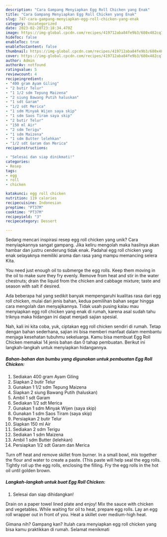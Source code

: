 ```yaml
---
description: "Cara Gampang Menyiapkan Egg Roll Chicken yang Enak"
title: "Cara Gampang Menyiapkan Egg Roll Chicken yang Enak"
slug: 747-cara-gampang-menyiapkan-egg-roll-chicken-yang-enak
category: Uncategorized
date: 2023-02-28T23:18:34.470Z
image: https://img-global.cpcdn.com/recipes/419712aba84fe9b3/680x482cq70/egg-roll-chicken-foto-resep-utama.jpg
hideToc: false
enableToc: true
enableTocContent: false
thumbnail: https://img-global.cpcdn.com/recipes/419712aba84fe9b3/680x482cq70/egg-roll-chicken-foto-resep-utama.jpg
cover: https://img-global.cpcdn.com/recipes/419712aba84fe9b3/680x482cq70/egg-roll-chicken-foto-resep-utama.jpg
author: Admin
authorAv: notfound
ratingvalue: 5
reviewcount: 4
recipeingredient:
- "400 gram Ayam Giling"
- "2 butir Telur"
- "1 1/2 sdm Tepung Maizena"
- "2 siung Bawang Putih haluskan"
- "1 sdt Garam"
- "1/2 sdt Merica"
- "1 sdm Minyak Wijen saya skip"
- "1 sdm Saos Tiram saya skip"
- "2 butir Telur"
- "150 ml Air"
- "2 sdm Terigu"
- "1 sdm Maizena"
- "1 sdm Butter lelehkan"
- "1/2 sdt Garam dan Merica"
recipeinstructions:

- "Selesai dan siap dinikmati!"
categories:
- Resep
tags:
- egg
- roll
- chicken

katakunci: egg roll chicken 
nutrition: 119 calories
recipecuisine: Indonesian
preptime: "PT37M"
cooktime: "PT37M"
recipeyield: "3"
recipecategory: Dessert

---
```





Sedang mencari inspirasi resep egg roll chicken yang unik? Cara menyiapkannya sangat gampang. Jika keliru mengolah maka hasilnya akan hambar dan justru cenderung tidak enak. Padahal egg roll chicken yang enak selayaknya memiliki aroma dan rasa yang mampu memancing selera Kita.





You need just enough oil to submerge the egg rolls. Keep them moving in the oil to make sure they fry evenly. Remove from heat and stir in the water chestnuts; drain the liquid from the chicken and cabbage mixture; taste and season with salt if desired.

Ada beberapa hal yang sedikit banyak mempengaruhi kualitas rasa dari egg roll chicken, mulai dari jenis bahan, kedua pemilihan bahan segar hingga cara mengolah dan menyajikannya. Tidak usah pusing kalau mau menyiapkan egg roll chicken yang enak di rumah, karena asal sudah tahu triknya maka hidangan ini dapat menjadi sajian spesial.






Nah, kali ini kita coba, yuk, ciptakan egg roll chicken sendiri di rumah. Tetap dengan bahan sederhana, sajian ini bisa memberi manfaat dalam membantu menjaga kesehatan tubuhmu sekeluarga. Kamu bisa membuat Egg Roll Chicken memakai 14 jenis bahan dan 0 tahap pembuatan. Berikut ini langkah-langkah untuk menyiapkan hidangannya.

<!--inarticleads1-->

##### Bahan-bahan dan bumbu yang digunakan untuk pembuatan Egg Roll Chicken:

1. Sediakan 400 gram Ayam Giling
1. Siapkan 2 butir Telur
1. Gunakan 1 1/2 sdm Tepung Maizena
1. Siapkan 2 siung Bawang Putih (haluskan)
1. Ambil 1 sdt Garam
1. Sediakan 1/2 sdt Merica
1. Gunakan 1 sdm Minyak Wijen (saya skip)
1. Gunakan 1 sdm Saos Tiram (saya skip)
1. Persiapkan 2 butir Telur
1. Siapkan 150 ml Air
1. Sediakan 2 sdm Terigu
1. Sediakan 1 sdm Maizena
1. Ambil 1 sdm Butter (lelehkan)
1. Persiapkan 1/2 sdt Garam dan Merica


Turn off heat and remove skillet from burner. In a small bowl, mix together the flour and water to create a paste. (This paste will help seal the egg rolls. Tightly roll up the egg rolls, enclosing the filling. Fry the egg rolls in the hot oil until golden brown. 

<!--inarticleads2-->

##### Langkah-langkah untuk buat Egg Roll Chicken:


1. Selesai dan siap dihidangkan!

Drain on a paper towel lined plate and enjoy! Mix the sauce with chicken and vegetables. While waiting for oil to heat, prepare egg rolls. Lay an egg roll wrapper out in front of you. Heat a skillet over medium-high heat. 

Gimana nih? Gampang kan? Itulah cara menyiapkan egg roll chicken yang bisa kamu praktikkan di rumah. Selamat menikmati
